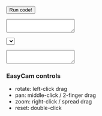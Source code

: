 <!-- index.md -->

<!-- p5 -->
<script src="p5/p5.min.js"></script>
<script src="p5/p5.easycam.min.js"></script>

<script src="parametric_playground.js"></script>
<script src="examples.js"></script>

<!-- codemirror -->
<link rel="stylesheet" href="codemirror/lib/codemirror.css">
<link rel="stylesheet" href="codemirror/theme/blackboard.css">
<script src="codemirror/lib/codemirror.js"></script>
<script src="codemirror/mode/javascript/javascript.js"></script>


<!-- content -->


<center>
<main></main>
</center>

<button onclick="runUserCode()">Run code!</button>

<textarea id="userCode"></textarea>

<br/>

<select id="selectExample"></select>

<textarea id="exampleCode"></textarea>



<br/>

### EasyCam controls

* rotate: left-click drag
* pan: middle-click / 2-finger drag
* zoom: right-click / spread drag
* reset: double-click


<!-- codemirror -->

<script>
    let userCode = document.getElementById("userCode");
    userCode.value = exampleSimpleFace;

    userCodeMirrorEditor = CodeMirror.fromTextArea(userCode, {
      lineNumbers: true,
      theme: "blackboard"
    });

    userCodeMirrorEditor.setSize("100%", 800);

    let exampleCode = document.getElementById("exampleCode");
    exampleCode.value = exampleSphereFace;

    exampleCodeMirrorEditor = CodeMirror.fromTextArea(exampleCode, {
      lineNumbers: true,
      theme: "blackboard",
      readOnly: true
    });

    exampleCodeMirrorEditor.setSize("100%", 800);
</script>

<script>
    initializeExampleList();
</script>


